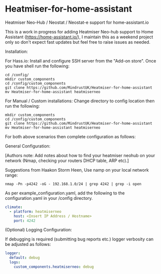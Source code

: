 # Heatmiser-for-home-assistant
Heatmiser Neo-Hub / Neostat / Neostat-e support for home-assistant.io

This is a work in progress for adding Heatmiser Neo-hub support to Home Assistant (https://home-assistant.io/), I maintain this as a weekend project only so don't expect fast updates but feel free to raise issues as needed.

Installation:

For Hass.io:
Install and configure SSH server from the "Add-on store". Once you have shell run the following:
```
cd /config/
mkdir custom_components
cd /config/custom_components
git clone https://github.com/MindrustUK/Heatmiser-for-home-assistant
mv Heatmiser-for-home-assistant heatmiserneo
```

For Manual / Custom installations:
Change directory to config location then run the following:
```
mkdir custom_components
cd /config/custom_components
git clone https://github.com/MindrustUK/Heatmiser-for-home-assistant
mv Heatmiser-for-home-assistant heatmiserneo
```
For both above scenarios then complete configuration as follows:

General Configuration:

[Authors note: Add notes about how to find your heatmiser neohub on your network (Nmap, checking your routers DHCP table, ARP etc).]

Suggestions from Haakon Storm Heen, Use namp on your local network range:

```nmap -Pn -p4242 -oG - 192.168.1.0/24 | grep 4242 | grep -i open```

As per example_configuration.yaml, add the following to the configuration.yaml in your /config directory.

```yaml
climate:
  - platform: heatmiserneo
    host: <Insert IP Address / Hostname>
    port: 4242
```

(Optional) Logging Configuration:

If debugging is required (submitting bug reports etc.) logger verbosity can be adjusted as follows:

```yaml
logger:
  default: debug
  logs:
    custom_components.heatmiserneo: debug
```
